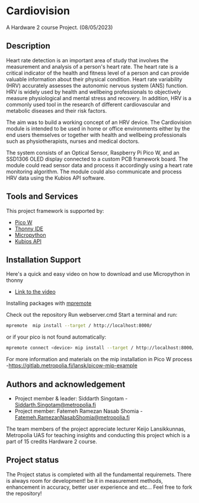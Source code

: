 # Cardiovision
A Hardware 2 course Project. (08/05/2023)
    
## Description

Heart rate detection is an important area of study that involves the measurement and analysis of a person's heart rate. The heart rate is a critical indicator of the health and fitness level of a person and can provide valuable information about their physical condition.
Heart rate variability (HRV) accurately assesses the autonomic nervous system (ANS) function. HRV is widely used by health and wellbeing professionals to objectively measure physiological and mental stress and recovery. In addition, HRV is a commonly used tool in the research of different cardiovascular and metabolic diseases and their risk factors.

The aim was to build a working concept of an HRV device. The Cardiovision module is intended to be used in home or office environments either by the end users themselves or together with health and wellbeing professionals such as physiotherapists, nurses and medical doctors. 

The system consists of an Optical Sensor, Raspberry Pi Pico W, and an SSD1306 OLED display connected to a custom PCB framework board. The module could read sensor data and process it accordingly using a heart rate monitoring algorithm. The module could also communicate and process HRV data using the Kubios API software.

## Tools and Services

This project framework is supported by:
- [Pico W](https://projects.raspberrypi.org/en/projects/getting-started-with-the-pico)
- [Thonny IDE](https://thonny.org/)
- [Micropython](https://micropython.org/)
- [Kubios API](https://www.kubios.com/kubios-cloud/)


## Installation Support
Here's a quick and easy video on how to download and use Micropython in thonny
- [Link to the video](https://www.youtube.com/watch?v=_ouzuI_ZPLs)

Installing packages with [mpremote](https://docs.micropython.org/en/latest/reference/packages.html)

Check out the repository
Run webserver.cmd
Start a terminal and run:
```bash
mpremote  mip install --target / http://localhost:8000/
```
or if your pico is not found automatically:
```bash
mpremote connect <device> mip install --target / http://localhost:8000/
```
For more information and materials on the mip installation in Pico W process
-https://gitlab.metropolia.fi/lansk/picow-mip-example

## Authors and acknowledgement
- Project member & leader: Siddarth Singotam - Siddarth.Singotam@metropolia.fi
- Project member: Fatemeh Ramezan Nasab Shomia - Fatemeh.RamezanNasabShomia@metropolia.fi


The team members of the project appreciate lecturer Keijo Lansikkunnas, Metropolia UAS for teaching insights and conducting this project which is a part of 15 credits Hardware 2 course.


## Project status
The Project status is completed with all the fundamental requiremets. There is always room for development! be it in measurement methods, enhancement in accuracy, better user experience and etc... Feel free to fork the repository!
